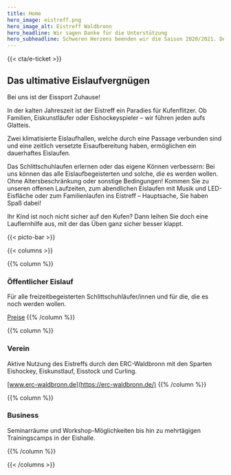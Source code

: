 ```yaml
---
title: Home
hero_image: eistreff.png
hero_image_alt: Eistreff Waldbronn
hero_headline: Wir sagen Danke für die Unterstützung
hero_subheadline: Schweren Herzens beenden wir die Saison 2020/2021. Der Start der nächsten Wintersaison ist für Anfang Oktober 2021 geplant.
---
```


<!-- {{< cta/bar >}}
  {{< cta/icon href="https://eistreff.ticketkauf.me" svg="ticket" title="eTicket kaufen" >}}
  {{< cta/icon href="/events" svg="time" title="Öffnungszeiten" >}}
  {{< cta/icon href="/events" svg="euro" title="Preise" >}}
  {{< cta/icon href="/events" svg="route" title="Anfahrt" >}}
{{< /cta/bar >}} -->

{{< cta/e-ticket >}}

## Das ultimative Eislaufvergnügen

Bei uns ist der Eissport Zuhause!

In der kalten Jahreszeit ist der Eistreff ein Paradies für Kufenflitzer. Ob Familien, Eiskunstläufer oder Eishockeyspieler – wir führen jeden aufs Glatteis.

Zwei klimatisierte Eislaufhallen, welche durch eine Passage verbunden sind und eine zeitlich versetzte Eisaufbereitung haben, ermöglichen ein dauerhaftes Eislaufen.

Das Schlittschuhlaufen erlernen oder das eigene Können verbessern: Bei uns können das alle Eislaufbegeisterten und solche, die es werden wollen. Ohne Altersbeschränkung oder sonstige Bedingungen! Kommen Sie zu unseren offenen Laufzeiten, zum abendlichen Eislaufen mit Musik und LED-Eisfläche oder zum Familienlaufen ins Eistreff – Hauptsache, Sie haben Spaß dabei!

Ihr Kind ist noch nicht sicher auf den Kufen? Dann leihen Sie doch eine Lauflernhilfe aus, mit der das Üben ganz sicher besser klappt.

{{< picto-bar >}}

{{< columns >}}

{{% column %}}
### Öffentlicher Eislauf

Für alle freizeitbegeisterten Schlittschuhläufer/innen und für die, die es noch werden wollen.

[Preise](/preise)
{{% /column %}}

{{% column %}}
### Verein

Aktive Nutzung des Eistreffs durch den ERC-Waldbronn mit den Sparten Eishockey, Eiskunstlauf, Eisstock und Curling. 

[www.erc-waldbronn.de](https://erc-waldbronn.de/)
{{% /column %}}

{{% column %}}
### Business

Seminarräume und Workshop-Möglichkeiten bis hin zu mehrtägigen Trainingscamps in der Eishalle. 

<!-- [Business-Club](/business-club) -->
{{% /column %}}

{{< /columns >}}
